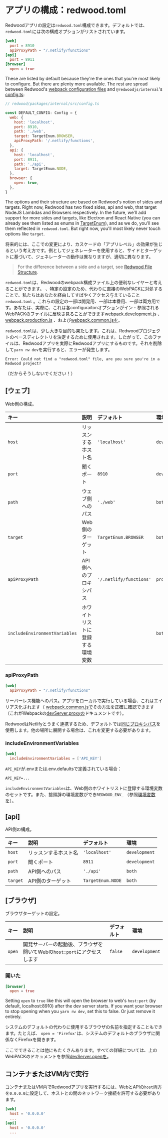 # アプリの構成：redwood.toml

Redwoodアプリの設定は`redwood.toml`構成できます。デフォルトでは、 `redwood.toml`には次の構成オプションがリストされています。

<!-- TODO -->

<!-- toml syntax coloring not working here -->

```toml
[web]
  port = 8910
  apiProxyPath = "/.netlify/functions"
[api]
  port = 8911
[browser]
  open = true
```

These are listed by default because they're the ones that you're most likely to configure. But there are plenty more available. The rest are spread between Redwood's [webpack configuration files](https://github.com/redwoodjs/redwood/tree/main/packages/core/config) and `@redwoodjs/internal`'s [config.ts](https://github.com/redwoodjs/redwood/blob/main/packages/internal/src/config.ts#L42-L60):

```javascript
// redwood/packages/internal/src/config.ts

const DEFAULT_CONFIG: Config = {
  web: {
    host: 'localhost',
    port: 8910,
    path: './web',
    target: TargetEnum.BROWSER,
    apiProxyPath: '/.netlify/functions',
  },
  api: {
    host: 'localhost',
    port: 8911,
    path: './api',
    target: TargetEnum.NODE,
  },
  browser: {
    open: true,
  },
}
```

The options and their structure are based on Redwood's notion of sides and targets. Right now, Redwood has two fixed sides, api and web, that target NodeJS Lambdas and Browsers respectively. In the future, we'll add support for more sides and targets, like Electron and React Native (you can already see them listed as enums in [TargetEnum](https://github.com/redwoodjs/redwood/blob/d51ade08118c17459cebcdb496197ea52485364a/packages/internal/src/config.ts#L11-L12)), and as we do, you'll see them reflected in `redwood.toml`. But right now, you'll most likely never touch options like `target`.

将来的には、ここでの変更により、カスケードの「アプリレベル」の効果が生じるという考え方です。例としてジェネレーターを使用すると、サイドとターゲットに基づいて、ジェネレーターの動作は異なりますが、適切に異なります。

> For the difference between a side and a target, see [Redwood File Structure](https://redwoodjs.com/tutorial/redwood-file-structure).

`redwood.toml`は、Redwoodのwebpack構成ファイル上の便利なレイヤーと考えることができます。 、特定の設定のため、代わりに直接のWebPACKに対処することで、私たちはあなたを経由してすばやくアクセス与えていること`redwood.toml` 。これらの設定の一部は開発用、一部は本番用、一部は両方用です。あなたは、実際に、これは各configuraitonオプションがイン・参照されるWebPACKのファイルに反映さ見ることができます[webpack.development.js](https://github.com/redwoodjs/redwood/blob/main/packages/core/config/webpack.development.js) 、 [webpack.production.js](https://github.com/redwoodjs/redwood/blob/main/packages/core/config/webpack.production.js) 、および[webpack.common.jsを](https://github.com/redwoodjs/redwood/blob/main/packages/core/config/webpack.common.js)。

<!-- https://github.com/redwoodjs/redwood/pull/152#issuecomment-593835518 -->

`redwood.toml`は、少し大きな目的も果たします。これは、Redwoodプロジェクトのベースディレクトリを決定するために使用されます。したがって、このファイルは、Redwoodアプリを実際にRedwoodアプリにするものです。それを削除して`yarn rw dev`を実行すると、エラーが発生します。

```terminal
Error: Could not find a "redwood.toml" file, are you sure you're in a Redwood project?
```

（だからそうしないでください！）

## [ウェブ]

Web側の構成。

キー | 説明 | デフォルト | 環境
:-- | :-- | :-- | :--
`host` | リッスンするホスト名 | `'localhost'` | `development`
`port` | 聞くポート | `8910` | `development`
`path` | ウェブ側へのパス | `'./web'` | `both`
`target` | Web側のターゲット | `TargetEnum.BROWSER` | `both`
`apiProxyPath` | API側へのプロキシパス | `'/.netlify/functions'` | `production`
`includeEnvironmentVariables` | ホワイトリストに登録する環境変数 |  | `both`

### apiProxyPath

```toml
[web]
  apiProxyPath = "/.netlify/functions"
```

サーバーレス機能へのパス。アプリをローカルで実行している場合、これはエイリアス化されます（ [webpack.common.jsで](https://github.com/redwoodjs/redwood/blob/49c3afecc210709641dd340b974c86251ed207dc/packages/core/config/webpack.development.js#L21-L28)その方法を正確に確認できます（これがWebpackの[devServer.proxyの](https://webpack.js.org/configuration/dev-server/#devserverproxy)ドキュメントです）。

RedwoodはNetlifyとうまく連携するため、デフォルトでは[同じプロキシパス](https://docs.netlify.com/functions/build-with-javascript)を使用します。他の場所に展開する場合は、これを変更する必要があります。

### includeEnvironmentVariables

<!-- https://github.com/redwoodjs/redwood/issues/427 -->

<!-- https://github.com/redwoodjs/redwood/blob/d51ade08118c17459cebcdb496197ea52485364a/packages/core/config/webpack.common.js#L17-L31 -->

```toml
[web]
  includeEnvironmentVariables = ['API_KEY']
```

`API_KEY`が.envまたは.env.defaultsで定義されている場合：

```plaintext
API_KEY=...
```

`includeEnvironmentVariables`は、Web側のホワイトリストに登録する環境変数のセットです。また、接頭辞の環境変数ができ`REDWOOD_ENV_` （参照[環境変数を](https://redwoodjs.com/docs/environment-variables#web)）。

## [api]

API側の構成。

キー | 説明 | デフォルト | 環境
:-- | :-- | :-- | :--
`host` | リッスンするホスト名 | `'localhost'` | `development`
`port` | 聞くポート | `8911` | `development`
`path` | API側へのパス | `'./api'` | `both`
`target` | API側のターゲット | `TargetEnum.NODE` | `both`

## [ブラウザ]

ブラウザターゲットの設定。

キー | 説明 | デフォルト | 環境
:-- | :-- | :-- | :--
`open` | 開発サーバーの起動後、ブラウザを開いてWebの`host:port`にアクセスします | `false` | `development`

### 開いた

```toml
[browser]
  open = true
```

Setting `open` to `true` like this will open the browser to web's `host:port` (by default, localhost:8910) after the dev server starts. If you want your browser to stop opening when you `yarn rw dev`, set this to false. Or just remove it entirely.

システムのデフォルトの代わりに使用するブラウザの名前を指定することもできます。たとえば、 `open = 'Firefox'`は、システムのデフォルトのブラウザに関係なくFirefoxを開きます。

ここでできることは他にもたくさんあります。すべての詳細については、上のWebPACKのドキュメントを参照[devServer.openを](https://webpack.js.org/configuration/dev-server/#devserveropen)。

## コンテナまたはVM内で実行

コンテナまたはVM内でRedwoodアプリを実行するには、WebとAPIの`host`両方を`0.0.0.0`に設定して、ホストとの間のネットワーク接続を許可する必要があります。

```toml
[web]
  host = '0.0.0.0'
  ...
[api]
  host = '0.0.0.0'
  ...
```
